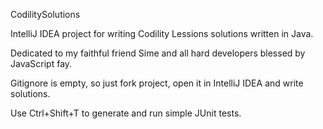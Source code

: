 CodilitySolutions

IntelliJ IDEA project for writing Codility Lessions solutions written in Java.

Dedicated to my faithful friend Sime and all hard developers blessed by JavaScript fay.

Gitignore is empty, so just fork project, open it in IntelliJ IDEA and write solutions.

Use Ctrl+Shift+T to generate and run simple JUnit tests.
